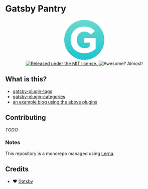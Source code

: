 # Gatsby Pantry

<div align="center">
  <img src="docs/logo.svg" width="128" height="128">
</div>

<div align="center">
  <a href="https://github.com/rmcfadzean/gatsby-pantry/blob/master/LICENSE">
    <img
      src="https://img.shields.io/badge/license-MIT-blue.svg"
      alt="Released under the MIT license."
    />
  </a>
  <img
    src="https://img.shields.io/badge/ready%3F-almost-green.svg"
    alt="Awesome? Almost!"
  />
</div>

## What is this?

* [gatsby-plugin-tags](/packages/gatsby-plugin-tags/)
* [gatsby-plugin-categories](/packages/gatsby-plugin-categories/)
* [an example blog using the above plugins](/examples/starter-blog/)

## Contributing

*TODO*

### Notes

This repository is a monorepo managed using [Lerna](https://github.com/lerna/lerna).

## Credits

* :heart: [Gatsby](https://github.com/gatsbyjs/gatsby/)
